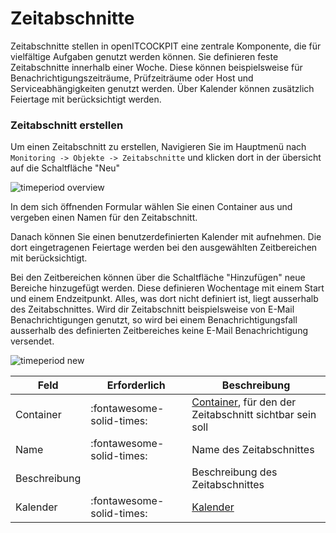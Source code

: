 # Zeitabschnitte

Zeitabschnitte stellen in openITCOCKPIT eine zentrale Komponente, die für vielfältige Aufgaben genutzt werden können. Sie definieren feste Zeitabschnitte innerhalb einer Woche. Diese können beispielsweise für Benachrichtigungszeiträume, Prüfzeiträume oder Host und Serviceabhängigkeiten genutzt werden. Über Kalender können zusätzlich Feiertage mit berücksichtigt werden.

### Zeitabschnitt erstellen
Um einen Zeitabschnitt zu erstellen, Navigieren Sie im Hauptmenü nach `Monitoring -> Objekte -> Zeitabschnitte` und klicken dort in der übersicht auf die Schaltfläche "Neu"

![timeperiod overview](/images/timeperiod-overview.png)


In dem sich öffnenden Formular wählen Sie einen Container aus und vergeben einen Namen für den Zeitabschnitt.

Danach können Sie einen benutzerdefinierten Kalender mit aufnehmen. Die dort eingetragenen Feiertage werden bei den ausgewählten Zeitbereichen mit berücksichtigt.

Bei den Zeitbereichen können über die Schaltfläche "Hinzufügen" neue Bereiche hinzugefügt werden. Diese definieren Wochentage mit einem Start und einem Endzeitpunkt. Alles, was dort nicht definiert ist, liegt ausserhalb des Zeitabschnittes. Wird dir Zeitabschnitt beispielsweise von E-Mail Benachrichtigungen genutzt, so wird bei einem Benachrichtigungsfall ausserhalb des definierten Zeitbereiches keine E-Mail Benachrichtigung versendet. 

![timeperiod new](/images/timeperiod-new.png)


| Feld | Erforderlich | Beschreibung |
|---|---|---|
| Container | :fontawesome-solid-times: | [Container](../container/), für den der Zeitabschnitt sichtbar sein soll |
| Name | :fontawesome-solid-times: | Name des Zeitabschnittes |
| Beschreibung |  | Beschreibung des Zeitabschnittes |
| Kalender | :fontawesome-solid-times: | [Kalender](../calendar/) |

